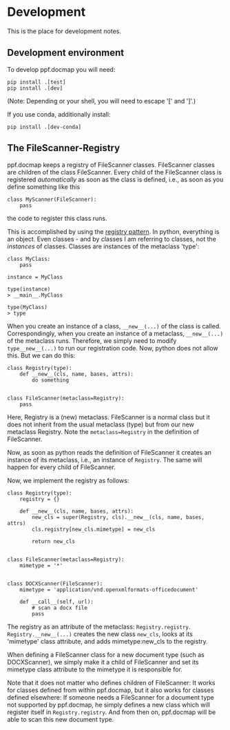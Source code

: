 # Development

This is the place for development notes.

## Development environment

To develop ppf.docmap you will need:

```
pip install .[test]
pip install .[dev]
```

(Note: Depending or your shell, you will need to escape '[' and ']'.)

If you use conda, additionally install:

```
pip install .[dev-conda]
```

## The FileScanner-Registry

ppf.docmap keeps a registry of FileScanner classes. FileScanner classes are
children of the class FileScanner. Every child of the FileScanner class is
registered *automatically* as soon as the class is defined, i.e., as soon
as you define something like this

```
class MyScanner(FileScanner):
    pass
```

the code to register this class runs.

This is accomplished by using the
[registry pattern](https://charlesreid1.github.io/python-patterns-the-registry.html).
In python, everything is an object. Even classes - and by classes I am
referring to classes, not the *instances* of classes. Classes are instances
of the metaclass 'type':

```
class MyClass:
    pass

instance = MyClass

type(instance)
> __main__.MyClass

type(MyClass)
> type
```

When you create an instance of a class, ```__new__(...)``` of the class is
called. Correspondingly, when you create an instance of a metaclass, 
```__new__(...)``` of the metaclass runs. Therefore, we simply need to
modify ```type__new__(...)``` to run our registration code. Now, python
does not allow this. But we can do this:

```
class Registry(type):
    def __new__(cls, name, bases, attrs):
        do something


class FileScanner(metaclass=Registry):
    pass
```

Here, Registry is a (new) metaclass. FileScanner is a normal class but
it does not inherit from the usual metaclass (type) but from our new metaclass
Registry. Note the ```metaclass=Registry``` in the definition of FileScanner.

Now, as soon as python reads the definition of FileScanner it creates an
instance of its metaclass, i.e., an instance of ```Registry```. The same
will happen for every child of FileScanner.

Now, we implement the registry as follows:

```
class Registry(type):
    registry = {}

    def __new__(cls, name, bases, attrs):
        new_cls = super(Registry, cls).__new__(cls, name, bases, attrs)
        cls.registry[new_cls.mimetype] = new_cls

        return new_cls


class FileScanner(metaclass=Registry):
    mimetype = '*'


class DOCXScanner(FileScanner):
    mimetype = 'application/vnd.openxmlformats-officedocument'

    def __call__(self, url):
        # scan a docx file
        pass
```

The registry as an attribute of the metaclass: ```Registry.registry```.
```Registry.__new__(...)``` creates the new class ```new_cls```, looks
at its 'mimetype' class attribute, and adds mimetype:new_cls to the registry.

When defining a FileScanner class for a new document type (such as
DOCXScanner), we simply make it a child of FileScanner and set its mimetype
class attribute to the mimetype it is responsible for.

Note that it does not matter who defines children of FileScanner: It works
for classes defined from within ppf.docmap, but it also works for classes
defined elsewhere: If someone needs a FileScanner for a document type not
supported by ppf.docmap, he simply defines a new class which will register
itself in ```Registry.registry```. And from then on, ppf.docmap will be
able to scan this new document type.
